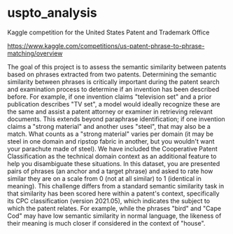 # uspto_analysis
Kaggle competition for the United States Patent and Trademark Office

https://www.kaggle.com/competitions/us-patent-phrase-to-phrase-matching/overview

The goal of this project is to assess the semantic similarity between patents based on phrases extracted from two patents. Determining the semantic similarity between phrases is critically important during the patent search and examination process to determine if an invention has been described before. For example, if one invention claims "television set" and a prior publication describes "TV set", a model would ideally recognize these are the same and assist a patent attorney or examiner in retrieving relevant documents. This extends beyond paraphrase identification; if one invention claims a "strong material" and another uses "steel", that may also be a match. What counts as a "strong material" varies per domain (it may be steel in one domain and ripstop fabric in another, but you wouldn't want your parachute made of steel). We have included the Cooperative Patent Classification as the technical domain context as an additional feature to help you disambiguate these situations.
In this dataset, you are presented pairs of phrases (an anchor and a target phrase) and asked to rate how similar they are on a scale from 0 (not at all similar) to 1 (identical in meaning). This challenge differs from a standard semantic similarity task in that similarity has been scored here within a patent's context, specifically its CPC classification (version 2021.05), which indicates the subject to which the patent relates. For example, while the phrases "bird" and "Cape Cod" may have low semantic similarity in normal language, the likeness of their meaning is much closer if considered in the context of "house".
